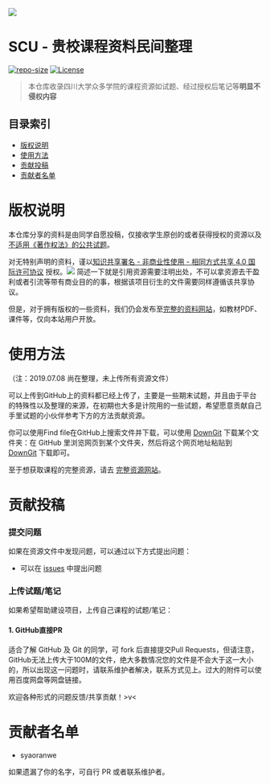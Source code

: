 ![](images/logo.png)
# SCU - 贵校课程资料民间整理

[![repo-size](https://img.shields.io/github/repo-size/syaoranwe/SCU-Course.svg)]()
[![License](https://i.creativecommons.org/l/by-nc-sa/4.0/80x15.png)](http://creativecommons.org/licenses/by-nc-sa/4.0/)

>本仓库收录四川大学众多学院的课程资源如试题、经过授权后笔记等**明显不侵权内容**

## 目录索引
* [版权说明](#版权说明)
* [使用方法](#使用方法)
* [贡献投稿](#贡献投稿)
* [贡献者名单](#贡献者名单)

# 版权说明
本仓库分享的资料是由同学自愿投稿，仅接收学生原创的或者获得授权的资源以及[不适用《著作权法》的公共试题](http://www.ncac.gov.cn/chinacopyright/contents/555/331613.html)。

对无特别声明的资料，谨以[知识共享署名 - 非商业性使用 - 相同方式共享 4.0 国际许可协议](http://creativecommons.org/licenses/by-nc-sa/4.0/) 授权。![](https://i.creativecommons.org/l/by-nc-sa/4.0/80x15.png)
简述一下就是引用资源需要注明出处，不可以拿资源去干盈利或者引流等带有商业目的的事，根据该项目衍生的文件需要同样遵循该共享协议。

但是，对于拥有版权的一些资料，我们仍会发布至[完整的资料网站](https://file.syaoran.top/home)，如教材PDF、课件等，仅向本站用户开放。

# 使用方法
（注：2019.07.08 尚在整理，未上传所有资源文件）

可以上传到GitHub上的资料都已经上传了，主要是一些期末试题，并且由于平台的特殊性以及整理的来源，在初期也大多是计院用的一些试题，希望愿意贡献自己手里试题的小伙伴参考下方的方法贡献资源。

你可以使用Find file在GitHub上搜索文件并下载，可以使用 [DownGit](https://minhaskamal.github.io/DownGit/#/home) 下载某个文件夹：在 GitHub 里浏览网页到某个文件夹，然后将这个网页地址粘贴到 [DownGit](https://minhaskamal.github.io/DownGit/#/home) 下载即可。

至于想获取课程的完整资源，请去 [完整资源网站](https://file.syaoran.top/home)。

# 贡献投稿

### 提交问题

如果在资源文件中发现问题，可以通过以下方式提出问题：

* 可以在 [issues](https://github.com/syaoranwe/SCU-Course/issues) 中提出问题

### 上传试题/笔记

如果希望帮助建设项目，上传自己课程的试题/笔记：
#### 1. GitHub直接PR

适合了解 GitHub 及 Git 的同学，可 fork 后直接提交Pull Requests，但请注意，GitHub无法上传大于100M的文件，绝大多数情况您的文件是不会大于这一大小的，所以出现这一问题时，请联系维护者解决，联系方式见上。过大的附件可以使用百度网盘等网盘链接。

欢迎各种形式的问题反馈/共享贡献！>v<

# 贡献者名单
- syaoranwe

如果遗漏了你的名字，可自行 PR 或者联系维护者。
